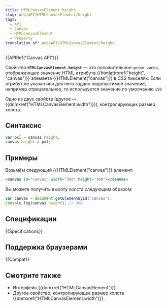 ```yaml
---
title: HTMLCanvasElement.height
slug: Web/API/HTMLCanvasElement/height
tags:
  - API
  - Canvas
  - HTMLCanvasElement
  - Property
translation_of: Web/API/HTMLCanvasElement/height
---
```


{{APIRef("Canvas API")}}

Свойство **`HTMLCanvasElement.height`** — это положительное
`целое число`, отображающее значение HTML атрибута {{htmlattrxref("height", "canvas")}} элемента {{HTMLElement("canvas")}} в CSS пикселях. Если атрибут не указан или
для него задано недопустимое значение, например отрицательное, то используется значение по умолчанию `150`

Одно из двух свойств (другое — {{domxref("HTMLCanvasElement.width")}}), контролирующих размер холста.

## Синтаксис

```js
var pxl = canvas.height;
canvas.height = pxl;
```

## Примеры

Возьмём следующий {{HTMLElement("canvas")}} элемент:

```html
<canvas id="canvas" width="300" height="300"></canvas>
```

Вы можете получить высоту холста следующим образом:

```js
var canvas = document.getElementById('canvas');
console.log(canvas.height); // 300
```

## Спецификации

{{Specifications}}

## Поддержка браузерами

{{Compat}}

## Смотрите также

- Интерфейс {{domxref("HTMLCanvasElement")}}.
- Другое свойство, контролирующее размер холста
  {{domxref("HTMLCanvasElement.width")}}.
